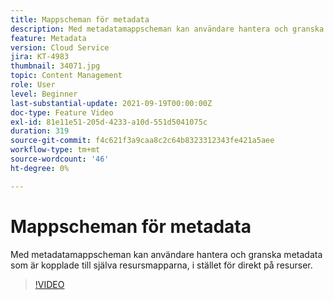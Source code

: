 ```yaml
---
title: Mappscheman för metadata
description: Med metadatamappscheman kan användare hantera och granska metadata som är kopplade till själva resursmapparna, i stället för direkt på resurser.
feature: Metadata
version: Cloud Service
jira: KT-4983
thumbnail: 34071.jpg
topic: Content Management
role: User
level: Beginner
last-substantial-update: 2021-09-19T00:00:00Z
doc-type: Feature Video
exl-id: 81e11e51-205d-4233-a10d-551d5041075c
duration: 319
source-git-commit: f4c621f3a9caa8c2c64b8323312343fe421a5aee
workflow-type: tm+mt
source-wordcount: '46'
ht-degree: 0%

---
```


# Mappscheman för metadata

Med metadatamappscheman kan användare hantera och granska metadata som är kopplade till själva resursmapparna, i stället för direkt på resurser.

>[!VIDEO](https://video.tv.adobe.com/v/34071?quality=12&learn=on)
